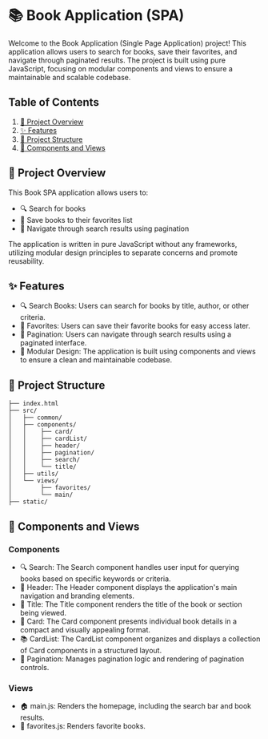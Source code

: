 # 📚 Book Application (SPA)

Welcome to the Book Application (Single Page Application) project! This application allows users to search for books, save their favorites, and navigate through paginated results. The project is built using pure JavaScript, focusing on modular components and views to ensure a maintainable and scalable codebase.

## Table of Contents
1. [📖 Project Overview](#-project-overview)
2. [✨ Features](#-features)
3. [📂 Project Structure](#-project-structure)
4. [🧩 Components and Views](#-components-and-views)

## 📖 Project Overview
This Book SPA application allows users to:

- 🔍 Search for books
- 🌟 Save books to their favorites list
- 📄 Navigate through search results using pagination

The application is written in pure JavaScript without any frameworks, utilizing modular design principles to separate concerns and promote reusability.

## ✨ Features
- 🔍 Search Books: Users can search for books by title, author, or other criteria.
- 🌟 Favorites: Users can save their favorite books for easy access later.
- 📄 Pagination: Users can navigate through search results using a paginated interface.
- 🧩 Modular Design: The application is built using components and views to ensure a clean and maintainable codebase.

## 📂 Project Structure
```book-spa/
├── index.html
├── src/
│   ├── common/
│   ├── components/
│   │    ├── card/
│   │    ├── cardList/
│   │    ├── header/
│   │    ├── pagination/
│   │    ├── search/
│   │    └── title/
│   ├── utils/
│   └── views/
│        ├── favorites/
│        └── main/
├── static/
```
## 🧩 Components and Views
### Components
- 🔍 Search: The Search component handles user input for querying books based on specific keywords or criteria.
- 🎩 Header: The Header component displays the application's main navigation and branding elements.
- 📄 Title: The Title component renders the title of the book or section being viewed.
- 📘 Card: The Card component presents individual book details in a compact and visually appealing format.
- 📚 CardList: The CardList component organizes and displays a collection of Card components in a structured layout.
- 📃 Pagination: Manages pagination logic and rendering of pagination controls.
### Views
- 🏠 main.js: Renders the homepage, including the search bar and book results.
- 🌟 favorites.js: Renders favorite books.